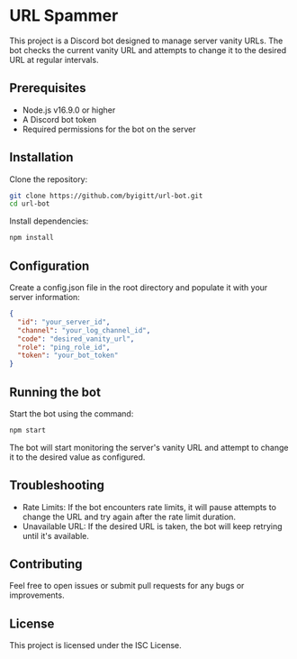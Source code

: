 # URL Spammer

This project is a Discord bot designed to manage server vanity URLs. The bot checks the current vanity URL and attempts to change it to the desired URL at regular intervals.

## Prerequisites

- Node.js v16.9.0 or higher
- A Discord bot token
- Required permissions for the bot on the server

## Installation

Clone the repository:

```bash
git clone https://github.com/byigitt/url-bot.git
cd url-bot
```

Install dependencies:

```bash
npm install
```

## Configuration
Create a config.json file in the root directory and populate it with your server information:

```json
{
  "id": "your_server_id",
  "channel": "your_log_channel_id",
  "code": "desired_vanity_url",
  "role": "ping_role_id",
  "token": "your_bot_token"
}
```

## Running the bot

Start the bot using the command:

```bash
npm start
```

The bot will start monitoring the server's vanity URL and attempt to change it to the desired value as configured.

## Troubleshooting
- Rate Limits: If the bot encounters rate limits, it will pause attempts to change the URL and try again after the rate limit duration.
- Unavailable URL: If the desired URL is taken, the bot will keep retrying until it's available.

## Contributing
Feel free to open issues or submit pull requests for any bugs or improvements.

## License

This project is licensed under the ISC License.
